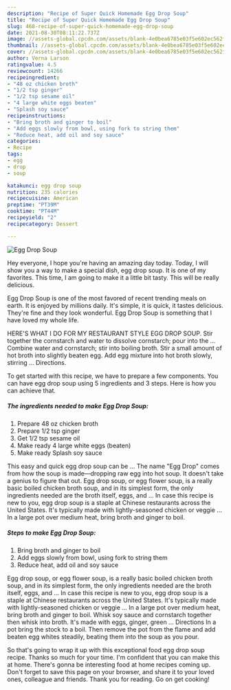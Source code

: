 ```yaml
---
description: "Recipe of Super Quick Homemade Egg Drop Soup"
title: "Recipe of Super Quick Homemade Egg Drop Soup"
slug: 468-recipe-of-super-quick-homemade-egg-drop-soup
date: 2021-08-30T08:11:22.737Z
image: //assets-global.cpcdn.com/assets/blank-4e0bea6785e03f5e602ec562f230caae08da540cada707380b4fe1bbebba43da.png
thumbnail: //assets-global.cpcdn.com/assets/blank-4e0bea6785e03f5e602ec562f230caae08da540cada707380b4fe1bbebba43da.png
cover: //assets-global.cpcdn.com/assets/blank-4e0bea6785e03f5e602ec562f230caae08da540cada707380b4fe1bbebba43da.png
author: Verna Larson
ratingvalue: 4.5
reviewcount: 14266
recipeingredient:
- "48 oz chicken broth"
- "1/2 tsp ginger"
- "1/2 tsp sesame oil"
- "4 large white eggs beaten"
- "Splash soy sauce"
recipeinstructions:
- "Bring broth and ginger to boil"
- "Add eggs slowly from bowl, using fork to string them"
- "Reduce heat, add oil and soy sauce"
categories:
- Recipe
tags:
- egg
- drop
- soup

katakunci: egg drop soup 
nutrition: 235 calories
recipecuisine: American
preptime: "PT39M"
cooktime: "PT44M"
recipeyield: "2"
recipecategory: Dessert

---
```



![Egg Drop Soup](//assets-global.cpcdn.com/assets/blank-4e0bea6785e03f5e602ec562f230caae08da540cada707380b4fe1bbebba43da.png)

Hey everyone, I hope you're having an amazing day today. Today, I will show you a way to make a special dish, egg drop soup. It is one of my favorites. This time, I am going to make it a little bit tasty. This will be really delicious.

Egg Drop Soup is one of the most favored of recent trending meals on earth. It is enjoyed by millions daily. It's simple, it is quick, it tastes delicious. They're fine and they look wonderful. Egg Drop Soup is something that I have loved my whole life.

HERE&#39;S WHAT I DO FOR MY RESTAURANT STYLE EGG DROP SOUP. Stir together the cornstarch and water to dissolve cornstarch; pour into the … Combine water and cornstarch; stir into boiling broth. Stir a small amount of hot broth into slightly beaten egg. Add egg mixture into hot broth slowly, stirring … Directions.


To get started with this recipe, we have to prepare a few components. You can have egg drop soup using 5 ingredients and 3 steps. Here is how you can achieve that.

<!--inarticleads1-->

##### The ingredients needed to make Egg Drop Soup:

1. Prepare 48 oz chicken broth
1. Prepare 1/2 tsp ginger
1. Get 1/2 tsp sesame oil
1. Make ready 4 large white eggs (beaten)
1. Make ready Splash soy sauce


This easy and quick egg drop soup can be … The name &#34;Egg Drop&#34; comes from how the soup is made—dropping raw egg into hot soup. It doesn&#39;t take a genius to figure that out. Egg drop soup, or egg flower soup, is a really basic boiled chicken broth soup, and in its simplest form, the only ingredients needed are the broth itself, eggs, and … In case this recipe is new to you, egg drop soup is a staple at Chinese restaurants across the United States. It&#39;s typically made with lightly-seasoned chicken or veggie … In a large pot over medium heat, bring broth and ginger to boil. 

<!--inarticleads2-->

##### Steps to make Egg Drop Soup:

1. Bring broth and ginger to boil
1. Add eggs slowly from bowl, using fork to string them
1. Reduce heat, add oil and soy sauce


Egg drop soup, or egg flower soup, is a really basic boiled chicken broth soup, and in its simplest form, the only ingredients needed are the broth itself, eggs, and … In case this recipe is new to you, egg drop soup is a staple at Chinese restaurants across the United States. It&#39;s typically made with lightly-seasoned chicken or veggie … In a large pot over medium heat, bring broth and ginger to boil. Whisk soy sauce and cornstarch together then whisk into broth. It&#39;s made with eggs, ginger, green … Directions In a pot bring the stock to a boil. Then remove the pot from the flame and add beaten egg whites steadily, beating them into the soup as you pour. 

So that's going to wrap it up with this exceptional food egg drop soup recipe. Thanks so much for your time. I'm confident that you can make this at home. There's gonna be interesting food at home recipes coming up. Don't forget to save this page on your browser, and share it to your loved ones, colleague and friends. Thank you for reading. Go on get cooking!
